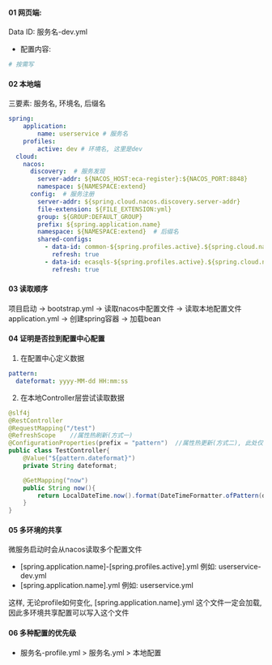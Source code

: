 #### 01 网页端:
Data ID: 服务名-dev.yml

- 配置内容:

```yml
# 按需写

```


#### 02 本地端
三要素: 服务名, 环境名, 后缀名
```yml
spring:
	application:
		name: userservice # 服务名
	profiles:
		active: dev # 环境名, 这里是dev
  cloud:
    nacos:
      discovery:  # 服务发现
        server-addr: ${NACOS_HOST:eca-register}:${NACOS_PORT:8848}
        namespace: ${NAMESPACE:extend}
      config:  # 服务注册
        server-addr: ${spring.cloud.nacos.discovery.server-addr}
        file-extension: ${FILE_EXTENSION:yml}
        group: ${GROUP:DEFAULT_GROUP}
        prefix: ${spring.application.name}
        namespace: ${NAMESPACE:extend}  # 后缀名
        shared-configs:
          - data-id: common-${spring.profiles.active}.${spring.cloud.nacos.config.file-extension}
            refresh: true
          - data-id: ecasqls-${spring.profiles.active}.${spring.cloud.nacos.config.file-extension}
            refresh: true
```


#### 03 读取顺序

项目启动 -> bootstrap.yml -> 读取nacos中配置文件 -> 读取本地配置文件application.yml
-> 创建spring容器 -> 加载bean


#### 04 证明是否拉到配置中心配置

1. 在配置中心定义数据
```yml
pattern:
  dateformat: yyyy-MM-dd HH:mm:ss
```

2. 在本地Controller层尝试读取数据
```java
@slf4j
@RestController
@RequestMapping("/test")
@RefreshScope    //属性热刷新(方式一)
@ConfigurationProperties(prefix = "pattern")  //属性热更新(方式二), 此处仅供举例
public class TestController{
	@Value("${pattern.dateformat}")
	private String dateformat;

	@GetMapping("now")
	public String now(){
		return LocalDateTime.now().format(DateTimeFormatter.ofPattern(dateformat));
	}
}

```


#### 05 多环境的共享
微服务启动时会从nacos读取多个配置文件
- \[spring.application.name\]-\[spring.profiles.active\].yml    例如: userservice-dev.yml
- \[spring.application.name\].yml    例如: userservice.yml

这样, 无论profile如何变化, \[spring.application.name\].yml 这个文件一定会加载, 因此多环境共享配置可以写入这个文件

#### 06 多种配置的优先级

- 服务名-profile.yml > 服务名.yml > 本地配置